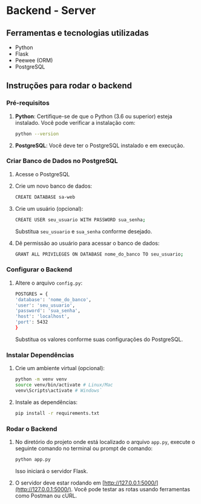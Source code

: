 # Backend - Server

## Ferramentas e tecnologias utilizadas
- Python
- Flask 
- Peewee (ORM)
- PostgreSQL 

## Instruções para rodar o backend 
### Pré-requisitos 
1. **Python**: Certifique-se de que o Python (3.6 ou superior) esteja instalado. Você pode verificar a instalação com: 
    ```bash
    python --version
    ```
2. **PostgreSQL**: Você deve ter o PostgreSQL instalado e em execução.

### Criar Banco de Dados no PostgreSQL 
1. Acesse o PostgreSQL
2. Crie um novo banco de dados: 
    ```bash
    CREATE DATABASE sa-web
    ```
3. Crie um usuário (opcional): 
    ```bash 
    CREATE USER seu_usuario WITH PASSWORD sua_senha;
    ``` 
    Substitua `seu_usuario` e `sua_senha` conforme desejado. 

4. Dê permissão ao usuário para acessar o banco de dados: 
    ```bash 
    GRANT ALL PRIVILEGES ON DATABASE nome_do_banco TO seu_usuario;
    ```
 ### Configurar o Backend 
1. Altere o arquivo `config.py`:
    ```bash 
    POSTGRES = { 
    'database': 'nome_do_banco',
    'user': 'seu_usuario',
    'password': 'sua_senha',
    'host': 'localhost',
    'port': 5432 
    }
    ```
    Substitua os valores conforme suas configurações do PostgreSQL. 

### Instalar Dependências
1. Crie um ambiente virtual (opcional):
    ```bash 
    python -m venv venv 
    source venv/bin/activate # Linux/Mac
    venv\Scripts\activate # Windows`
    ```
2. Instale as dependências:
    ```bash
    pip install -r requirements.txt
    ```
### Rodar o Backend 
1.  No diretório do projeto onde está localizado o arquivo `app.py`, execute o seguinte comando no terminal ou prompt de comando:

     ```bash
     python app.py
     ```
    Isso iniciará o servidor Flask.
    
2. O servidor deve estar rodando em [http://127.0.0.1:5000/](http://127.0.0.1:5000/). Você pode testar as rotas usando ferramentas como Postman ou cURL.



